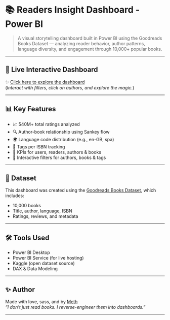 # 📚 Readers Insight Dashboard - Power BI


> A visual storytelling dashboard built in Power BI using the Goodreads Books Dataset — analyzing reader behavior, author patterns, language diversity, and engagement through 10,000+ popular books.

---

## 🔗 Live Interactive Dashboard
✨ [Click here to explore the dashboard](https://app.powerbi.com/view?r=YOUR-LINK-HERE)  
(*Interact with filters, click on authors, and explore the magic.*)

---

## 📊 Key Features
- 📈 540M+ total ratings analyzed
- 🔍 Author-book relationship using Sankey flow
- 🌍 Language code distribution (e.g., en-GB, spa)
- 📇 Tags per ISBN tracking
- 🧠 KPIs for users, readers, authors & books
- 📘 Interactive filters for authors, books & tags

---

## 📂 Dataset
This dashboard was created using the [Goodreads Books Dataset](https://www.kaggle.com/datasets/zygmunt/goodbooks-10k), which includes:
- 10,000 books
- Title, author, language, ISBN
- Ratings, reviews, and metadata

---

## 🛠️ Tools Used
- Power BI Desktop
- Power BI Service (for live hosting)
- Kaggle (open dataset source)
- DAX & Data Modeling

---

## ✨ Author
Made with love, sass, and by [Meth](https://github.com/borahae123)  
*“I don’t just read books. I reverse-engineer them into dashboards.”*

---
